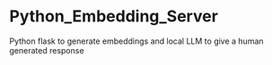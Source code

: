 # Python_Embedding_Server
Python flask to generate embeddings and local LLM to give a human generated response

